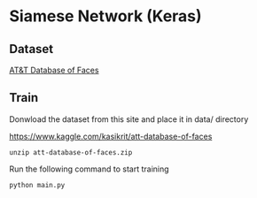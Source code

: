 # Siamese Network (Keras)

## Dataset

[AT&T Database of Faces](https://www.kaggle.com/kasikrit/att-database-of-faces)

## Train

Donwload the dataset from this site and place it in data/ directory

https://www.kaggle.com/kasikrit/att-database-of-faces

```
unzip att-database-of-faces.zip
```

Run the following command to start training

```
python main.py
```